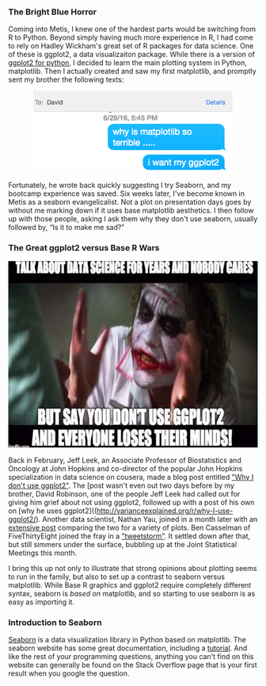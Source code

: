 ### The Bright Blue Horror

Coming into Metis, I knew one of the hardest parts would be switching from R to Python. Beyond simply having much more experience in R, I had come to rely on Hadley Wickham's great set of R packages for data science. One of these is ggplot2, a data visualizaiton package. While there is a version of [ggplot2 for python](http://ggplot.yhathq.com), I decided to learn the main plotting system in Python, matplotlib. Then I actually created and saw my first matplotlib, and promptly sent my brother the following texts: 

<p align="center">
  <img src="https://github.com/robinsones/robinsones.github.io/blob/draft-post-3/images/Dave-test.png" alt="Sublime's custom image"/>
</p>

Fortunately, he wrote back quickly suggesting I try Seaborn, and my bootcamp experience was saved. Six weeks later, I've become known in Metis as a seaborn evangelicalist. Not a plot on presentation days goes by without me marking down if it uses base matplotlib aesthetics. I then follow up with those people, asking I ask them why they don't use seaborn, usually followed by, “Is it to make me sad?"

### The Great ggplot2 versus Base R Wars

<p align="center">
  <img src="https://github.com/robinsones/robinsones.github.io/blob/draft-post-3/images/joker_pic.png" alt="Sublime's custom image"/>
</p>

Back in February, Jeff Leek, an Associate Professor of Biostatistics and Oncology at John Hopkins and co-director of the popular John Hopkins specialization in data science on cousera, made a blog post entitled ["Why I don't use ggplot2"](http://simplystatistics.org/2016/02/11/why-i-dont-use-ggplot2/). The [post wasn't even out two days before by my brother, David Robinson, one of the people Jeff Leek had called out for giving him grief about not using ggplot2, followed up with a post of his own on [why he uses ggplot2]((http://varianceexplained.org/r/why-I-use-ggplot2/). Another data scientist, Nathan Yau, joined in a month later with an [extensive post](https://flowingdata.com/2016/03/22/comparing-ggplot2-and-r-base-graphics/) comparing the two for a variety of plots. Ben Casselman of FiveThirtyEight joined the fray in a ["tweetstorm"](https://twitter.com/bencasselman/status/712405057388601344). It settled down after that, but still simmers under the surface, bubbling up at the Joint Statistical Meetings this month.

I bring this up not only to illustrate that strong opinions about plotting seems to run in the family, but also to set up a contrast to seaborn versus matplotlib. While Base R graphics and ggplot2 require completely different syntax, seaborn is *based on* matplotlib, and so starting to use seaborn is as easy as importing it. 

### Introduction to Seaborn

[Seaborn](https://stanford.edu/~mwaskom/software/seaborn/) is a data visualization library in Python based on matplotlib. The seaborn website has some great documentation, including a [tutorial](https://stanford.edu/~mwaskom/software/seaborn/tutorial.html). And like the rest of your programming questions, anything you can't find on this website can generally be found on the Stack Overflow page that is your first result when you google the question. 










